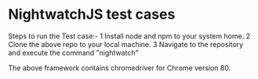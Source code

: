 # NightwatchJS test cases

Steps to run the Test case:-
1 Install node and npm to your system home.
2 Clone the above repo to your local machine. 
3 Navigate to the repository and execute the command "nightwatch"

The above framework contains chromedriver for Chrome version 80.
